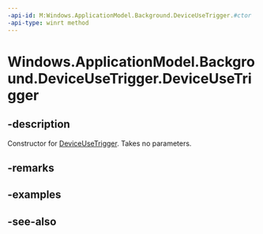 ----api-id: M:Windows.ApplicationModel.Background.DeviceUseTrigger.#ctor
-api-type: winrt method
---<!-- Method syntaxpublic DeviceUseTrigger()--># Windows.ApplicationModel.Background.DeviceUseTrigger.DeviceUseTrigger## -descriptionConstructor for [DeviceUseTrigger](deviceusetrigger.md). Takes no parameters.## -remarks## -examples## -see-also